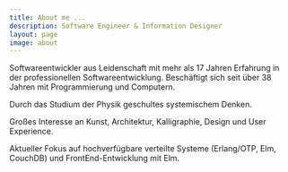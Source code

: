 ```yaml
---
title: About me ...
description: Software Engineer & Information Designer
layout: page
image: about
---
```

Softwareentwickler aus Leidenschaft mit mehr als 17 Jahren Erfahrung in der professionellen Softwareentwicklung.  Beschäftigt sich seit über 38 Jahren mit Programmierung und Computern.

Durch das Studium der Physik geschultes systemischem Denken.

Großes Interesse an Kunst, Architektur, Kalligraphie, Design und User Experience.

Aktueller Fokus auf hochverfügbare verteilte Systeme (Erlang/OTP, Elm, CouchDB) und FrontEnd-Entwicklung mit Elm.

